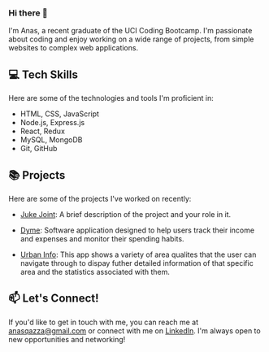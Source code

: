 ### Hi there 👋

I'm Anas, a recent graduate of the UCI Coding Bootcamp. I'm passionate about coding and enjoy working on a wide range of projects, from simple websites to complex web applications. 

## 💻 Tech Skills

Here are some of the technologies and tools I'm proficient in:

- HTML, CSS, JavaScript
- Node.js, Express.js
- React, Redux
- MySQL, MongoDB
- Git, GitHub

## 📚 Projects

Here are some of the projects I've worked on recently:
- [Juke Joint](https://juke-joint.herokuapp.com/login): A brief description of the project and your role in it.

- [Dyme](https://dyme.herokuapp.com/): Software application designed to help users track their income and expenses and monitor their spending habits.

- [Urban Info](https://noahfajarda.github.io/Urban-Info/): This app shows a variety of area qualites that the user can navigate through to dispay futher detailed information of that specific area and the statistics associated with them.

## 📫 Let's Connect!

If you'd like to get in touch with me, you can reach me at [anasqazza@gmail.com](mailto:anasqazza@gmail.com) or connect with me on [LinkedIn](https://www.linkedin.com/in/anas-qazza/). I'm always open to new opportunities and networking!


<!--
**aqazza/aqazza** is a ✨ _special_ ✨ repository because its `README.md` (this file) appears on your GitHub profile.

Here are some ideas to get you started:

- 🔭 I’m currently working on ...
- 🌱 I’m currently learning ...
- 👯 I’m looking to collaborate on ...
- 🤔 I’m looking for help with ...
- 💬 Ask me about ...
- 📫 How to reach me: ...
- 😄 Pronouns: ...
- ⚡ Fun fact: ...
-->
